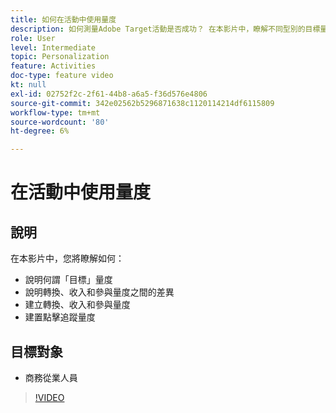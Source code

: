 ```yaml
---
title: 如何在活動中使用量度
description: 如何測量Adobe Target活動是否成功？ 在本影片中，瞭解不同型別的目標量度，以及如何使用它們來測量活動的效能。
role: User
level: Intermediate
topic: Personalization
feature: Activities
doc-type: feature video
kt: null
exl-id: 02752f2c-2f61-44b8-a6a5-f36d576e4806
source-git-commit: 342e02562b5296871638c1120114214df6115809
workflow-type: tm+mt
source-wordcount: '80'
ht-degree: 6%

---
```


# 在活動中使用量度

## 說明

在本影片中，您將瞭解如何：

* 說明何謂「目標」量度
* 說明轉換、收入和參與量度之間的差異
* 建立轉換、收入和參與量度
* 建置點擊追蹤量度

## 目標對象

* 商務從業人員

>[!VIDEO](https://video.tv.adobe.com/v/17380/?quality=12)
